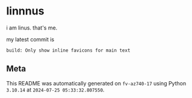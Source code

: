 # linnnus

i am linus. that's me.

my latest commit is

```
build: Only show inline favicons for main text
```

## Meta

This README was automatically generated on `fv-az740-17` using Python
`3.10.14` at `2024-07-25 05:33:32.807550`.

